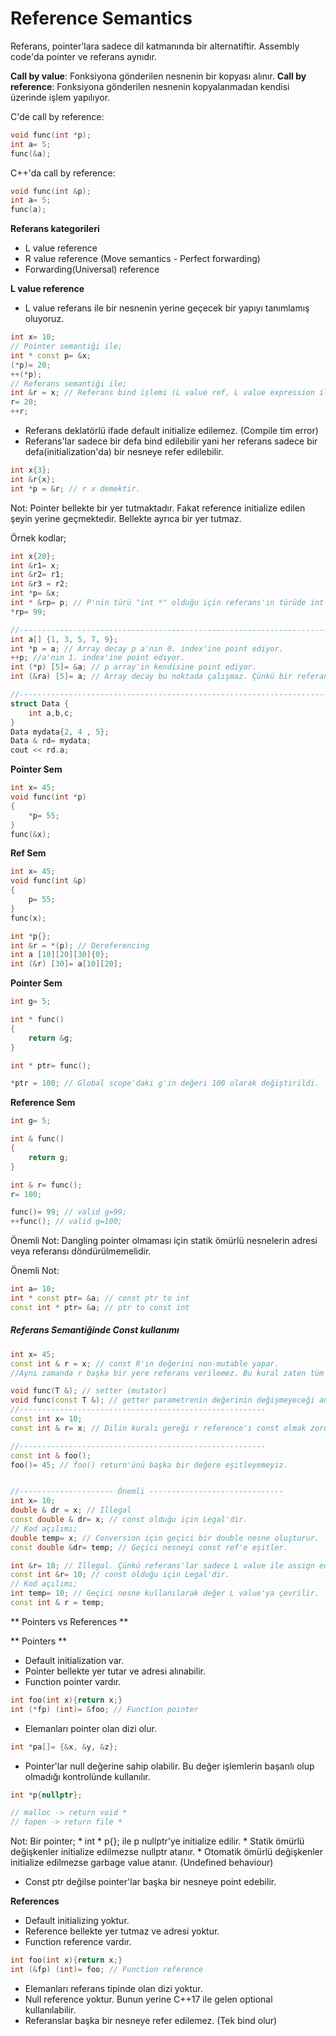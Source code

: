 # Reference Semantics
Referans, pointer'lara sadece dil katmanında bir alternatiftir.
Assembly code'da pointer ve referans aynıdır.

**Call by value**: Fonksiyona gönderilen nesnenin bir kopyası alınır.
**Call by reference**: Fonksiyona gönderilen nesnenin kopyalanmadan kendisi üzerinde işlem yapılıyor.

C'de call by reference:

```cpp
void func(int *p);
int a= 5;
func(&a);
```

C++'da call by reference:
```cpp
void func(int &p);
int a= 5;
func(a);   
```

**Referans kategorileri**
* L value reference
* R value reference (Move semantics - Perfect forwarding)
* Forwarding(Universal) reference

**L value reference**
* L value referans ile bir nesnenin yerine geçecek bir yapıyı tanımlamış oluyoruz.

```cpp
int x= 10;
// Pointer semantiği ile;
int * const p= &x;
(*p)= 20;
++(*p);
// Referans semantiği ile;
int &r = x; // Referans bind işlemi (L value ref, L value expression ile initialize edilmek zorundadır.)
r= 20;
++r;
```
* Referans deklatörlü ifade default initialize edilemez. (Compile tim error)
* Referans'lar sadece bir defa bind edilebilir yani her referans sadece bir defa(initialization'da) bir nesneye refer edilebilir.
```cpp
int x{3};
int &r{x}; 
int *p = &r; // r x demektir.
```

Not: Pointer bellekte bir yer tutmaktadır. Fakat reference initialize edilen şeyin yerine geçmektedir. Bellekte ayrıca bir yer tutmaz.

Örnek kodlar;

```cpp
int x{20};
int &r1= x;
int &r2= r1;
int &r3 = r2;
int *p= &x;
int * &rp= p; // P'nin türü "int *" olduğu için referans'ın türüde int * olur.  
*rp= 99;

//---------------------------------------------------------------------
int a[] {1, 3, 5, 7, 9};
int *p = a; // Array decay p a'nın 0. index'ine point ediyor.
++p; //a'nın 1. index'ine point ediyor.
int (*p) [5]= &a; // p array'in kendisine point ediyor.
int (&ra) [5]= a; // Array decay bu noktada çalışmaz. Çünkü bir referans değerine ataması yapıldı. Bu yüzden direk a array'inin kendisini refer eden bir l value ra referansı oluşturuldu. 

//---------------------------------------------------------------------
struct Data {
    int a,b,c;
}
Data mydata{2, 4 , 5};
Data & rd= mydata;
cout << rd.a;
```

**Pointer Sem**
```cpp
int x= 45;
void func(int *p)
{
    *p= 55;
}
func(&x);
```

**Ref Sem**
```cpp
int x= 45;
void func(int &p)
{
    p= 55;
}
func(x);
```

```cpp
int *p{};
int &r = *(p); // Dereferencing
int a [10][20][30]{0};
int (&r) [30]= a[10][20];
```

**Pointer Sem**
```cpp
int g= 5;

int * func()
{
    return &g;
}

int * ptr= func();

*ptr = 100; // Global scope'daki g'in değeri 100 olarak değiştirildi.
```
**Reference Sem**
```cpp
int g= 5;

int & func()
{
    return g;
}

int & r= func();
r= 100;

func()= 99; // valid g=99;
++func(); // valid g=100;
```
Önemli Not: Dangling pointer olmaması için statik ömürlü nesnelerin adresi veya referansı döndürülmemelidir.

Önemli Not: 
```cpp
int a= 10;
int * const ptr= &a; // const ptr to int
const int * ptr= &a; // ptr to const int
```
##### Referans Semantiğinde Const kullanımı
```cpp
int x= 45;
const int & r = x; // const R'ın değerini non-mutable yapar.             
//Aynı zamanda r başka bir yere referans verilemez. Bu kural zaten tüm referans semantiği için geçerli bir durumdur. 

void func(T &); // setter (mutator)
void func(const T &); // getter parametrenin değerinin değişmeyeceği anlamına gelir.
//-------------------------------------------------------
const int x= 10;
const int & r= x; // Dilin kuralı gereği r reference'ı const olmak zorundadır. 

//-------------------------------------------------------
const int & foo();
foo()= 45; // foo() return'ünü başka bir değere eşitleyemeyiz.


//--------------------- Önemli ------------------------------
int x= 10;
double & dr = x; // Illegal
const double & dr= x; // const olduğu için Legal'dir.
// Kod açılımı;
double temp= x; // Conversion için geçici bir double nesne oluşturur.
const double &dr= temp; // Geçici nesneyi const ref'e eşitler.

int &r= 10; // Illegal. Çünkü referans'lar sadece L value ile assign edilebilir. Burada R value ile initialize edilmeye çalışılmış.
const int &r= 10; // const olduğu için Legal'dir.
// Kod açılımı;
int temp= 10; // Geçici nesne kullanılarak değer L value'ya çevrilir.
const int & r = temp;
```

** Pointers vs References **

** Pointers **
* Default initialization var.
* Pointer bellekte yer tutar ve adresi alınabilir.
* Function pointer vardır.
```cpp
int foo(int x){return x;}
int (*fp) (int)= &foo; // Function pointer
```
* Elemanları pointer olan dizi olur.
```cpp
int *pa[]= {&x, &y, &z};
```
* Pointer'lar null değerine sahip olabilir. Bu değer işlemlerin başarılı olup olmadığı kontrolünde kullanılır.
```cpp
int *p{nullptr};

// malloc -> return void *
// fopen -> return file *
```

Not: 
    Bir pointer;
    * int * p{}; ile p nullptr'ye initialize edilir.
    * Statik ömürlü değişkenler initialize edilmezse nullptr atanır.
    * Otomatik ömürlü değişkenler initialize edilmezse garbage value atanır. (Undefined behaviour)

* Const ptr değilse pointer'lar başka bir nesneye point edebilir.

**References**
* Default initializing yoktur.
* Reference bellekte yer tutmaz ve adresi yoktur.
* Function reference vardır.
```cpp
int foo(int x){return x;}
int (&fp) (int)= foo; // Function reference
```
* Elemanları referans tipinde olan dizi yoktur.
* Null reference yoktur. Bunun yerine C++17 ile gelen optional kullanılabilir.
* Referanslar başka bir nesneye refer edilemez. (Tek bind olur)